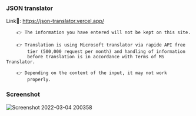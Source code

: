 ### JSON translator
Link🔗: https://json-translator.vercel.app/

        👉 The information you have entered will not be kept on this site.
          
        👉 Translation is using Microsoft translator via rapide API free
            tier (500,000 request per month) and handling of information
            before translation is in accordance with Terms of MS Translator.
        
        👉 Depending on the content of the input, it may not work
            properly.

### Screenshot
![Screenshot 2022-03-04 200358](https://user-images.githubusercontent.com/38618243/156825878-c3f99354-f720-4dcd-9e41-6d13a205afc1.png)



        

